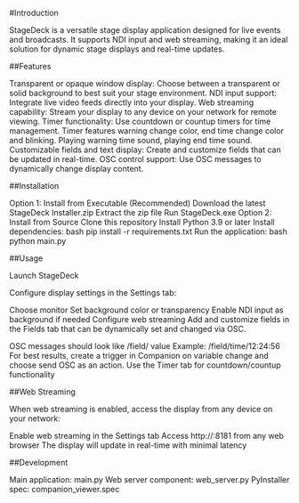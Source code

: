 #Introduction

StageDeck is a versatile stage display application designed for live events and broadcasts. It supports NDI input and web streaming, making it an ideal solution for dynamic stage displays and real-time updates.

##Features

Transparent or opaque window display: Choose between a transparent or solid background to best suit your stage environment.
NDI input support: Integrate live video feeds directly into your display.
Web streaming capability: Stream your display to any device on your network for remote viewing.
Timer functionality: Use countdown or countup timers for time management.
Timer features warning change color, end time change color and blinking. Playing warning time sound, playing end time sound.
Customizable fields and text display: Create and customize fields that can be updated in real-time.
OSC control support: Use OSC messages to dynamically change display content.


##Installation


Option 1: Install from Executable (Recommended)
Download the latest StageDeck Installer.zip
Extract the zip file
Run StageDeck.exe
Option 2: Install from Source
Clone this repository
Install Python 3.9 or later
Install dependencies:
bash
pip install -r requirements.txt
Run the application:
bash
python main.py


##Usage


Launch StageDeck

Configure display settings in the Settings tab:

Choose monitor
Set background color or transparency
Enable NDI input as background if needed
Configure web streaming
Add and customize fields in the Fields tab that can be dynamically set and changed via OSC.

OSC messages should look like /field/<field-id> value
Example: /field/time/12:24:56
For best results, create a trigger in Companion on variable change and choose send OSC as an action.
Use the Timer tab for countdown/countup functionality

##Web Streaming

When web streaming is enabled, access the display from any device on your network:

Enable web streaming in the Settings tab
Access http://<computer-ip>:8181 from any web browser
The display will update in real-time with minimal latency

##Development

Main application: main.py
Web server component: web_server.py
PyInstaller spec: companion_viewer.spec
